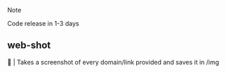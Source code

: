 > [!Note]
> Code release in 1-3 days

## web-shot
📸 | Takes a screenshot of every domain/link provided and saves it in /img
